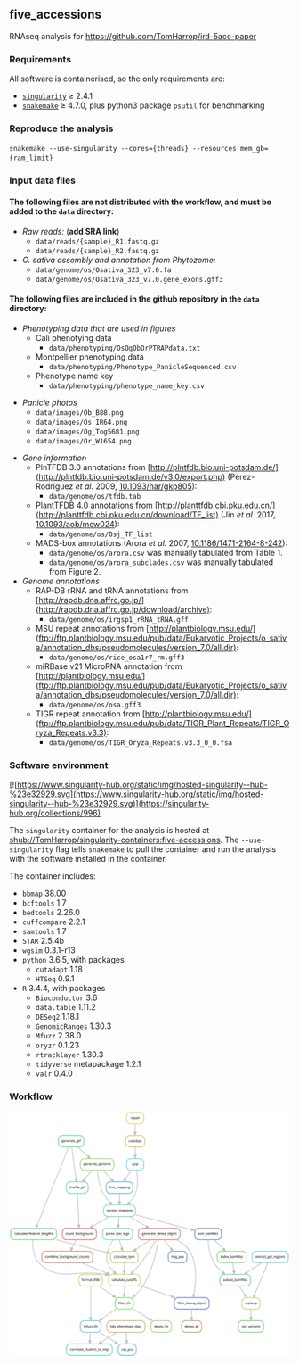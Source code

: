 ## five_accessions

RNAseq analysis for https://github.com/TomHarrop/ird-5acc-paper

### Requirements

All software is containerised, so the only requirements are:

- [`singularity`](https://singularity.lbl.gov) ≥ 2.4.1   
- [`snakemake`](https://snakemake.readthedocs.io) ≥ 4.7.0, plus python3 package `psutil` for benchmarking

### Reproduce the analysis

`snakemake --use-singularity --cores={threads} --resources mem_gb={ram_limit}`

### Input data files

#### The following files are not distributed with the workflow, and must be added to the `data` directory:

- *Raw reads:* (**add SRA link**)
    - `data/reads/{sample}_R1.fastq.gz`
    - `data/reads/{sample}_R2.fastq.gz`
- **O. sativa* assembly and annotation from Phytozome:*
    - `data/genome/os/Osativa_323_v7.0.fa`
    - `data/genome/os/Osativa_323_v7.0.gene_exons.gff3`

#### The following files are included in the github repository in the `data` directory:

- *Phenotyping data that are used in figures*
    + Cali phenotying data
        - `data/phenotyping/OsOgObOrPTRAPdata.txt`
    + Montpellier phenotyping data
        - `data/phenotyping/Phenotype_PanicleSequenced.csv`
    - Phenotype name key
        - `data/phenotyping/phenotype_name_key.csv`
+ *Panicle photos*
    * `data/images/Ob_B88.png`
    * `data/images/Os_IR64.png`
    * `data/images/Og_Tog5681.png`
    * `data/images/Or_W1654.png`
- *Gene information*
    - PlnTFDB 3.0 annotations from [http://plntfdb.bio.uni-potsdam.de/](http://plntfdb.bio.uni-potsdam.de/v3.0/export.php) (Pérez-Rodríguez *et al.* 2009, [10.1093/nar/gkp805](http://dx.doi.org/10.1093/nar/gkp805)):
        + `data/genome/os/tfdb.tab`
    - PlantTFDB 4.0 annotations from [http://planttfdb.cbi.pku.edu.cn/](http://planttfdb.cbi.pku.edu.cn/download/TF_list) (Jin *et al.* 2017, [10.1093/aob/mcw024](http://dx.doi.org/10.1093/aob/mcw024)):
        + `data/genome/os/Osj_TF_list`
    - MADS-box annotations (Arora *et al.* 2007, [10.1186/1471-2164-8-242](https://doi.org/10.1186/1471-2164-8-242)):
        + `data/genome/os/arora.csv` was manually tabulated from Table 1.
        + `data/genome/os/arora_subclades.csv` was manually tabulated from Figure 2.
- *Genome annotations*
    - RAP-DB rRNA and tRNA annotations from [http://rapdb.dna.affrc.go.jp/](http://rapdb.dna.affrc.go.jp/download/archive):
        + `data/genome/os/irgsp1_rRNA_tRNA.gff`
    - MSU repeat annotations from [http://plantbiology.msu.edu/](ftp://ftp.plantbiology.msu.edu/pub/data/Eukaryotic_Projects/o_sativa/annotation_dbs/pseudomolecules/version_7.0/all.dir):
        + `data/genome/os/rice_osa1r7_rm.gff3`
    - miRBase v21 MicroRNA annotation from [http://plantbiology.msu.edu/](ftp://ftp.plantbiology.msu.edu/pub/data/Eukaryotic_Projects/o_sativa/annotation_dbs/pseudomolecules/version_7.0/all.dir):
        + `data/genome/os/osa.gff3`
    - TIGR repeat annotation from [http://plantbiology.msu.edu/](ftp://ftp.plantbiology.msu.edu/pub/data/TIGR_Plant_Repeats/TIGR_Oryza_Repeats.v3.3):
        + `data/genome/os/TIGR_Oryza_Repeats.v3.3_0_0.fsa`

### Software environment

[![https://www.singularity-hub.org/static/img/hosted-singularity--hub-%23e32929.svg](https://www.singularity-hub.org/static/img/hosted-singularity--hub-%23e32929.svg)](https://singularity-hub.org/collections/996)

The `singularity` container for the analysis is hosted at [shub://TomHarrop/singularity-containers:five-accessions](https://singularity-hub.org/containers/2779). The `--use-singularity` flag tells `snakemake` to pull the container and run the analysis with the software installed in the container.

The container includes: 

- `bbmap` 38.00
- `bcftools` 1.7
- `bedtools` 2.26.0
- `cuffcompare` 2.2.1
- `samtools` 1.7
- `STAR` 2.5.4b
- `wgsim` 0.3.1-r13
- `python` 3.6.5, with packages
    + `cutadapt` 1.18
    + `HTSeq` 0.9.1
- `R` 3.4.4, with packages
    + `Bioconductor` 3.6
    + `data.table` 1.11.2
    + `DESeq2` 1.18.1
    + `GenomicRanges` 1.30.3
    + `Mfuzz` 2.38.0
    + `oryzr` 0.1.23
    + `rtracklayer`  1.30.3
    + `tidyverse` metapackage 1.2.1
    + `valr` 0.4.0  

### Workflow

![](dag/dag.svg)